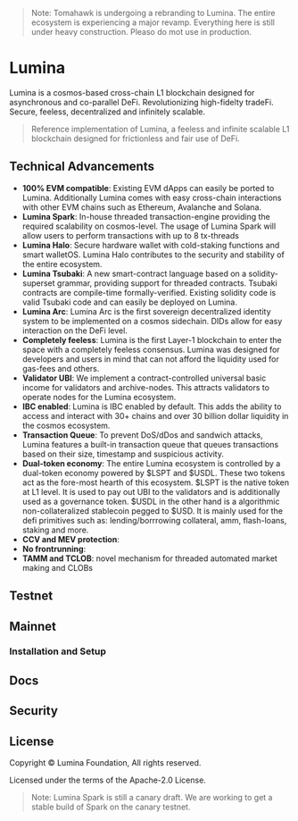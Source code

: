 > Note: Tomahawk is undergoing a rebranding to Lumina. The entire ecosystem is experiencing a major revamp. Everything here is still under heavy construction. Pleaso do mot use in production.

# Lumina

Lumina is a cosmos-based cross-chain L1 blockchain designed for asynchronous and co-parallel DeFi. Revolutionizing high-fidelty tradeFi. Secure, feeless, decentralized and infinitely scalable.
 
> Reference implementation of Lumina, a feeless and infinite scalable L1 blockchain designed for frictionless and fair use of DeFi.



## Technical Advancements

- **100% EVM compatible**: Existing EVM dApps can easily be ported to Lumina. Additionally Lumina comes with easy cross-chain interactions with other EVM chains such as Ethereum, Avalanche and Solana.
- **Lumina Spark**: In-house threaded transaction-engine providing the required scalability on cosmos-level. The usage of Lumina Spark will allow users to perform transactions with up to 8 tx-threads
- **Lumina Halo**: Secure hardware wallet with cold-staking functions and smart walletOS. Lumina Halo contributes to the security and stability of the entire ecosystem.  
- **Lumina Tsubaki**: A new smart-contract language based on a solidity-superset grammar, providing support for threaded contracts. Tsubaki contracts are compile-time formally-verified. Existing solidity code is valid Tsubaki code and can easily be deployed on Lumina.
- **Lumina Arc**:  Lumina Arc is the first sovereign decentralized identity system to be implemented on a cosmos sidechain. DIDs allow for easy interaction on the DeFi level.
- **Completely feeless**: Lumina is the first Layer-1 blockchain to enter the space with a completely feeless consensus. Lumina was designed for developers and users in mind that can not afford the liquidity used for gas-fees and others.  
- **Validator UBI**: We implement a contract-controlled universal basic income for validators and archive-nodes. This attracts validators to operate nodes for the Lumina ecosystem.
- **IBC enabled**: Lumina is IBC enabled by default. This adds the ability to access and interact with 30+ chains and over 30 billion dollar liquidity in the cosmos ecosystem.
- **Transaction Queue**: To prevent DoS/dDos and sandwich attacks, Lumina features a built-in transaction queue that queues transactions based on their size, timestamp and suspicious activity.
- **Dual-token economy**: The entire Lumina ecosystem is controlled by a dual-token economy powered by $LSPT and $USDL. These two tokens act as the fore-most hearth of this ecosystem. $LSPT is the native token at L1 level. It is used to pay out UBI to the validators and is additionally used as a governance token. $USDL in the other hand is a algorithmic non-collateralized stablecoin pegged to $USD. It is mainly used for the defi primitives such as: lending/borrrowing collateral, amm, flash-loans, staking and more.
- **CCV and MEV protection**: 
- **No frontrunning**:
- **TAMM and TCLOB**: novel mechanism for threaded automated market making and CLOBs

## Testnet

## Mainnet

### Installation and Setup

## Docs

## Security

## License

Copyright © Lumina Foundation, All rights reserved. 

Licensed under the terms of the Apache-2.0 License.

> Note: Lumina Spark is still a canary draft. We are working to get a stable build of Spark on the canary testnet.
